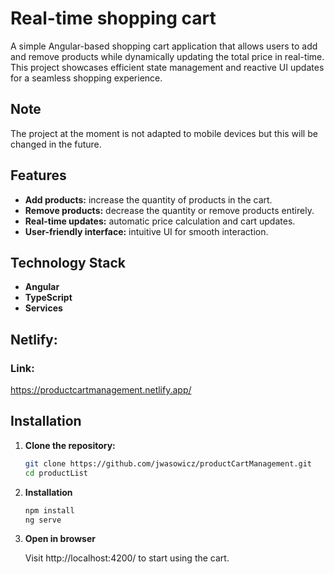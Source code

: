 # Real-time shopping cart

A simple Angular-based shopping cart application that allows users to add and remove products while dynamically updating the total price in real-time. This project showcases efficient state management and reactive UI updates for a seamless shopping experience.

## Note

The project at the moment is not adapted to mobile devices but this will be changed in the future.

## Features

- **Add products:** increase the quantity of products in the cart.
- **Remove products:** decrease the quantity or remove products entirely.
- **Real-time updates:** automatic price calculation and cart updates.
- **User-friendly interface:** intuitive UI for smooth interaction.

## Technology Stack

- **Angular**
- **TypeScript**
- **Services**

## Netlify:

### Link:

https://productcartmanagement.netlify.app/

## Installation

1. **Clone the repository:**

   ```bash
   git clone https://github.com/jwasowicz/productCartManagement.git
   cd productList
   ```

2. **Installation**

   ```bash
   npm install
   ng serve
   ```

3. **Open in browser**

   Visit http://localhost:4200/ to start using the cart.
